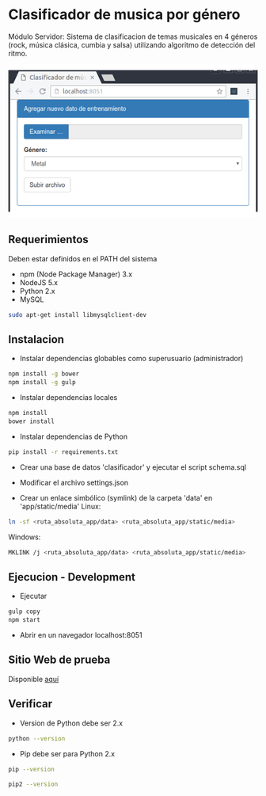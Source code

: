 # Clasificador de musica por género

Módulo Servidor: Sistema de clasificacion de temas musicales en 4 géneros (rock, música clásica, cumbia y salsa) utilizando algoritmo de detección del ritmo.

![alt tag](screenshot.png)

## Requerimientos

Deben estar definidos en el PATH del sistema

- npm (Node Package Manager) 3.x
- NodeJS 5.x
- Python 2.x
- MySQL
```bash
sudo apt-get install libmysqlclient-dev
```

## Instalacion

- Instalar dependencias globables como superusuario (administrador)
```bash
npm install -g bower
npm install -g gulp
```

- Instalar dependencias locales
```bash
npm install
bower install
```

- Instalar dependencias de Python
```bash
pip install -r requirements.txt
```

- Crear una base de datos 'clasificador' y ejecutar el script schema.sql

- Modificar el archivo settings.json

- Crear un enlace simbólico (symlink) de la carpeta 'data' en 'app/static/media'
Linux:
```bash
ln -sf <ruta_absoluta_app/data> <ruta_absoluta_app/static/media>
```
Windows:
```bash
MKLINK /j <ruta_absoluta_app/data> <ruta_absoluta_app/static/media>
```
## Ejecucion - Development

- Ejecutar
```bash
gulp copy
npm start
```

- Abrir en un navegador localhost:8051

## Sitio Web de prueba

Disponible [aquí](http://clasificador-yga.rhcloud.com)

## Verificar

- Version de Python debe ser 2.x
```bash
python --version
```

- Pip debe ser para Python 2.x
```bash
pip --version
```
```bash
pip2 --version
```
